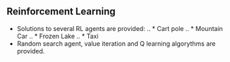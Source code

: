 ## Reinforcement Learning

 - Solutions to several RL agents are provided:
 .. * Cart pole
 .. * Mountain Car
 .. * Frozen Lake
 .. * Taxi
 - Random search agent, value iteration and Q learning algorythms are provided.
